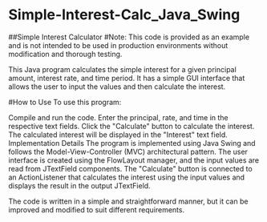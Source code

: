 # Simple-Interest-Calc_Java_Swing

##Simple Interest Calculator
#Note: 
This code is provided as an example and is not intended to be used in production environments without modification and thorough testing.

This Java program calculates the simple interest for a given principal amount, interest rate, and time period. It has a simple GUI interface that allows the user to input the values and then calculate the interest.

#How to Use
To use this program:

Compile and run the code.
Enter the principal, rate, and time in the respective text fields.
Click the "Calculate" button to calculate the interest.
The calculated interest will be displayed in the "Interest" text field.
Implementation Details
The program is implemented using Java Swing and follows the Model-View-Controller (MVC) architectural pattern. The user interface is created using the FlowLayout manager, and the input values are read from JTextField components. The "Calculate" button is connected to an ActionListener that calculates the interest using the input values and displays the result in the output JTextField.

The code is written in a simple and straightforward manner, but it can be improved and modified to suit different requirements.
